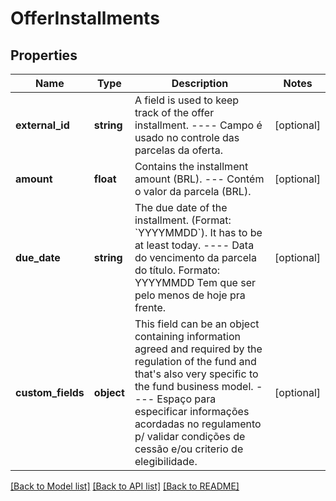 # OfferInstallments

## Properties
Name | Type | Description | Notes
------------ | ------------- | ------------- | -------------
**external_id** | **string** | A field is used to keep track of the offer installment.  ----  Campo é usado no controle das parcelas da oferta. | [optional] 
**amount** | **float** | Contains the installment amount (BRL).  ---  Contém o valor da parcela (BRL). | [optional] 
**due_date** | **string** | The due date of the installment. (Format: &#x60;YYYYMMDD&#x60;). It has to be at least today.  ----  Data do vencimento da parcela do título. Formato: YYYYMMDD Tem que ser pelo menos de hoje pra frente. | [optional] 
**custom_fields** | **object** | This field can be an object containing information agreed and required by the regulation of the fund and that&#x27;s also very specific to the fund business model.  ----  Espaço para especificar informações acordadas no regulamento p/ validar condições de cessão e/ou criterio de elegibilidade. | [optional] 

[[Back to Model list]](../../README.md#documentation-for-models) [[Back to API list]](../../README.md#documentation-for-api-endpoints) [[Back to README]](../../README.md)

